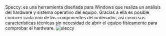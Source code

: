 Speccy:
es una herramienta diseñada para Windows que realiza un análisis del hardware y sistema operativo del equipo. 
Gracias a ella es posible conocer cada uno de los componentes del ordenador,
así como sus características técnicas sin necesidad de abrir el equipo físicamente para comprobar el hardware.
![sleccy](https://github.com/darkrayo97/Kitdeherramientasbasicas/blob/177fcce04ce14dd03b111daa6eab3ecc22fdcd2a/descarga.jpg)
